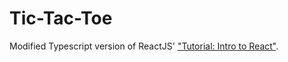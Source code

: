 # Tic-Tac-Toe
Modified Typescript version of ReactJS' ["Tutorial: Intro to React"](https://reactjs.org/tutorial/tutorial.html).
